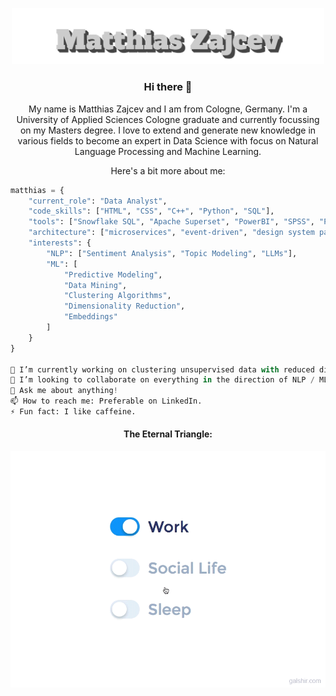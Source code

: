 <p align="center">
  <img src="assets/name.svg" alt="Me, myself and I" width="500">
</p>

<h3 align="center">Hi there 👋</h3>

<p align="center">
  My name is Matthias Zajcev and I am from Cologne, Germany. 
    I'm a University of Applied Sciences Cologne graduate and currently focussing on my Masters degree.
  I love to extend and generate new knowledge in various fields to become an expert in Data Science with focus on Natural Language Processing and Machine Learning.
</p>


<p align="center">Here's a bit more about me:</p>

<div>

```python
matthias = {
    "current_role": "Data Analyst",
    "code_skills": ["HTML", "CSS", "C++", "Python", "SQL"],
    "tools": ["Snowflake SQL", "Apache Superset", "PowerBI", "SPSS", "Pandas", "spaCy", "Langchain", "Transformers", "Scikit-learn" & "many more"],
    "architecture": ["microservices", "event-driven", "design system pattern"],
    "interests": {
        "NLP": ["Sentiment Analysis", "Topic Modeling", "LLMs"],
        "ML": [
            "Predictive Modeling", 
            "Data Mining", 
            "Clustering Algorithms", 
            "Dimensionality Reduction", 
            "Embeddings"
        ]
    }
}

🔭 I’m currently working on clustering unsupervised data with reduced dimensionality to discover knowledge in a business setting.
👯 I’m looking to collaborate on everything in the direction of NLP / ML.
💬 Ask me about anything!
📫 How to reach me: Preferable on LinkedIn.
⚡ Fun fact: I like caffeine.

```

<h4 align="center">The Eternal Triangle:</h4>
<p align="center">
  <img src="assets/life_balance.gif" alt="Work Life Balance GIF">
</p>

